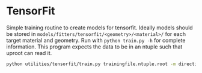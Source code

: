 TensorFit
=========
Simple training routine to create models for tensorfit. Ideally models should
be stored in `models/fitters/tensorfit/<geometry>/<material>/` for each target
material and geometry. Run with `python train.py -h` for complete information.
This program expects the data to be in an ntuple such that uproot can read it.

```bash
python utilities/tensorfit/train.py trainingfile.ntuple.root -m direction -i 1000 -d models/fitters/tensorfit/theia/water/direction
```
